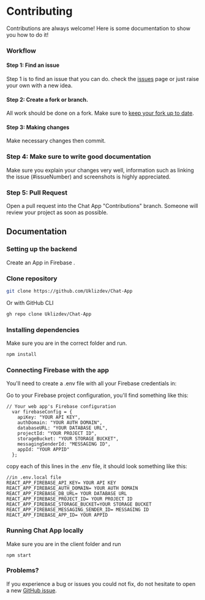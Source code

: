 # Contributing

Contributions are always welcome! Here is some documentation to show you how to do it!

### Workflow

#### Step 1: Find an issue

Step 1 is to find an issue that you can do. check the [issues](https://github.com/Uklizdev/Chat-App/issues) page or just raise your own with a new idea.

#### Step 2: Create a fork or branch.

All work should be done on a fork. Make sure to [keep your fork up to date](https://dev.to/giannellitech/keeping-your-fork-up-to-date-klh).

#### Step 3: Making changes

Make necessary changes then commit.

### Step 4: Make sure to write good documentation

Make sure you explain your changes very well, information such as linking the issue (#issueNumber) and screenshots is highly appreciated.

### Step 5: Pull Request

Open a pull request into the Chat App "Contributions" branch. Someone will review your project as soon as possible.

## Documentation

### Setting up the backend

Create an App in Firebase .

### Clone repository

```bash
git clone https://github.com/Uklizdev/Chat-App
```

Or with GitHub CLI

```bash
gh repo clone Uklizdev/Chat-App
```

### Installing dependencies

Make sure you are in the correct folder and run.

```bash
npm install
```

### Connecting Firebase with the app

You'll need to create a .env file with all your Firebase credentials in:

Go to your Firebase project configuration, you'll find something like this:

```
// Your web app's Firebase configuration
  var firebaseConfig = {
    apiKey: "YOUR API KEY",
    authDomain: "YOUR AUTH DOMAIN",
    databaseURL: "YOUR DATABASE URL",
    projectId: "YOUR PROJECT ID",
    storageBucket: "YOUR STORAGE BUCKET",
    messagingSenderId: "MESSAGING ID",
    appId: "YOUR APPID"
  };
```

copy each of this lines in the .env file, it should look something like this:

```
//in .env.local file
REACT_APP_FIREBASE_API_KEY= YOUR API KEY
REACT_APP_FIREBASE_AUTH_DOMAIN= YOUR AUTH DOMAIN
REACT_APP_FIREBASE_DB_URL= YOUR DATABASE URL
REACT_APP_FIREBASE_PROJECT_ID= YOUR PROJECT ID
REACT_APP_FIREBASE_STORAGE_BUCKET=YOUR STORAGE BUCKET
REACT_APP_FIREBASE_MESSAGING_SENDER_ID= MESSAGING ID
REACT_APP_FIREBASE_APP_ID= YOUR APPID
```

### Running Chat App locally

Make sure you are in the client folder and run

```
npm start
```

### Problems?

If you experience a bug or issues you could not fix, do not hesitate to open a new [GitHub issue](https://github.com/Uklizdev/Chat-App/issues).
